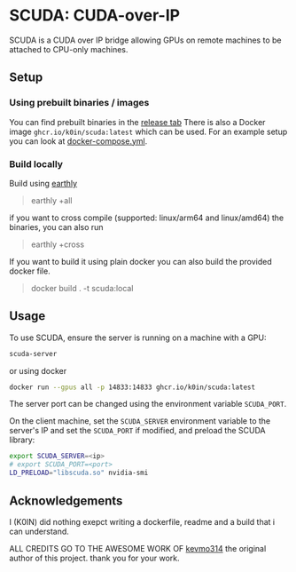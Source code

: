 # SCUDA: CUDA-over-IP

SCUDA is a CUDA over IP bridge allowing GPUs on remote machines to be attached
to CPU-only machines.

## Setup

### Using prebuilt binaries / images

You can find prebuilt binaries in the [release tab](https://github.com/K0IN/scuda/releases/latest)
There is also a Docker image `ghcr.io/k0in/scuda:latest` which can be used.
For an example setup you can look at [docker-compose.yml](docker-compose.yml).

### Build locally

Build using [earthly](https://earthly.dev/)

> earthly +all

if you want to cross compile (supported: linux/arm64 and linux/amd64) the binaries, you can also run

> earthly +cross

If you want to build it using plain docker you can also build the provided docker file.

> docker build . -t scuda:local

## Usage

To use SCUDA, ensure the server is running on a machine with a GPU:

```sh
scuda-server
```

or using docker 

```sh
docker run --gpus all -p 14833:14833 ghcr.io/k0in/scuda:latest
```

The server port can be changed using the environment variable `SCUDA_PORT`.

On the client machine, set the `SCUDA_SERVER` environment variable to the server's IP and set the `SCUDA_PORT` if modified, and preload the SCUDA library:

```sh
export SCUDA_SERVER=<ip>
# export SCUDA_PORT=<port>
LD_PRELOAD="libscuda.so" nvidia-smi
```

<!--
I could'nt find a reference to this in the source code, so i removed it for now.

By default, the client library passes calls through to the client. In other words,
it does not connect to a server. To connect to a server, create a file with the
host you wish to connect to

```
~/.config/scuda/host
```
-->

## Acknowledgements

I (K0IN) did nothing exepct writing a dockerfile, readme and a build that i can understand.

ALL CREDITS GO TO THE AWESOME WORK OF [kevmo314](https://github.com/kevmo314/scuda) the original author of this project.
thank you for your work.
